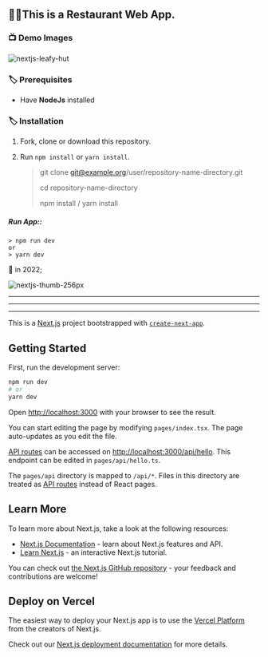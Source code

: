 ## 👨‍💻This is a Restaurant Web App.

### 📺 Demo Images
![nextjs-leafy-hut](https://user-images.githubusercontent.com/59244522/188194288-fc9ce8b6-0b17-46d6-8cd3-942fbc22cc56.png)

### 🏷️ Prerequisites

- Have **NodeJs** installed

### 🏷️ Installation
 1. Fork, clone or download this repository.
 2. Run ` npm install ` or ` yarn install `.

    > git clone git@example.org/user/repository-name-directory.git
    > 
    > cd repository-name-directory
    > 
    > npm install / yarn install 

##### Run App::
    > npm run dev 
    or 
    > yarn dev

📌 in 2022;

![nextjs-thumb-256px](https://user-images.githubusercontent.com/59244522/188195545-7e901088-0e01-41c7-867d-c76becc95469.png)


______________
______________
______________

This is a [Next.js](https://nextjs.org/) project bootstrapped with [`create-next-app`](https://github.com/vercel/next.js/tree/canary/packages/create-next-app).

## Getting Started

First, run the development server:

```bash
npm run dev
# or
yarn dev
```

Open [http://localhost:3000](http://localhost:3000) with your browser to see the result.

You can start editing the page by modifying `pages/index.tsx`. The page auto-updates as you edit the file.

[API routes](https://nextjs.org/docs/api-routes/introduction) can be accessed on [http://localhost:3000/api/hello](http://localhost:3000/api/hello). This endpoint can be edited in `pages/api/hello.ts`.

The `pages/api` directory is mapped to `/api/*`. Files in this directory are treated as [API routes](https://nextjs.org/docs/api-routes/introduction) instead of React pages.

## Learn More

To learn more about Next.js, take a look at the following resources:

- [Next.js Documentation](https://nextjs.org/docs) - learn about Next.js features and API.
- [Learn Next.js](https://nextjs.org/learn) - an interactive Next.js tutorial.

You can check out [the Next.js GitHub repository](https://github.com/vercel/next.js/) - your feedback and contributions are welcome!

## Deploy on Vercel

The easiest way to deploy your Next.js app is to use the [Vercel Platform](https://vercel.com/new?utm_medium=default-template&filter=next.js&utm_source=create-next-app&utm_campaign=create-next-app-readme) from the creators of Next.js.

Check out our [Next.js deployment documentation](https://nextjs.org/docs/deployment) for more details.
